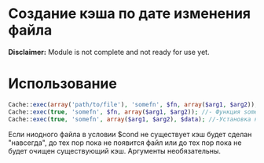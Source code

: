 # Создание кэша по дате изменения файла
**Disclaimer:** Module is not complete and not ready for use yet.

# Использование
```php
Cache::exec(array('path/to/file'), 'somefn', $fn, array($arg1, $arg2)); //- Функция somefn выполнится если было изменение указанных файлов
Cache::exec(true, 'somefn', $fn, array($arg1, $arg2)); //- Функция somefn выполняется всегда
Cache::exec(true, 'somefn', array($arg1, $arg2), $data); //-Установка нового значения в кэше. Функция somefn не выполняется.
```


Если ниодного файла в условии $cond не существует кэш будет сделан "навсегда", до тех пор пока не появится файл или до тех пор пока не будет очищен существующий кэш. Аргументы необязательны.
